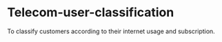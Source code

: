 # Telecom-user-classification
To classify customers according to their internet usage and subscription.
